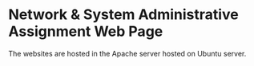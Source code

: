 # Network & System Administrative Assignment Web Page

The websites are hosted in the Apache server hosted on Ubuntu server.
